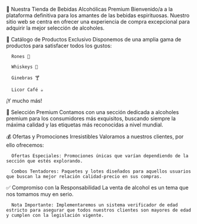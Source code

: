 🥃 Nuestra Tienda de Bebidas Alcohólicas Premium
      Bienvenido/a a la plataforma definitiva para los amantes de las bebidas espirituosas. Nuestro sitio web se centra en ofrecer una experiencia de compra excepcional para adquirir la mejor selección de alcoholes.

🌟 Catálogo de Productos Exclusivo
Disponemos de una amplia gama de productos para satisfacer todos los gustos:

      Rones 🍹
      
      Whiskeys 🥃
      
      Ginebras 🍸
      
      Licor Café ☕

¡Y mucho más!

💎 Selección Premium
Contamos con una sección dedicada a alcoholes premium para los consumidores más exquisitos, buscando siempre la máxima calidad y las etiquetas más reconocidas a nivel mundial.

💰 Ofertas y Promociones Irresistibles
Valoramos a nuestros clientes, por ello ofrecemos:

      Ofertas Especiales: Promociones únicas que varían dependiendo de la sección que estés explorando.
      
      Combos Tentadores: Paquetes y lotes diseñados para aquellos usuarios que buscan la mejor relación calidad-precio en sus compras.

✅ Compromiso con la Responsabilidad
La venta de alcohol es un tema que nos tomamos muy en serio.

      Nota Importante: Implementaremos un sistema verificador de edad estricto para asegurar que todos nuestros clientes son mayores de edad y cumplen con la legislación vigente.
